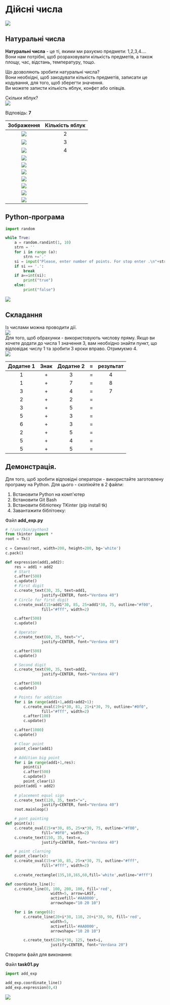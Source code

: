 # Дійсні числа
<img src = "img/numbers01.png">

## Натуральні числа
**Натуральні числа** - це ті, якими ми рахуємо предмети: 1,2,3,4....  
Вони нам потрібні, щоб розраховувати кількість предметів, а також площу, час, відстань, температуру, тощо.

Що дозволяють зробити натуральні числа?  
Вони необхідні, щоб закодувати кількість предметів, записати це кодування, для того, щоб зберегти значення.  
Ви можете записти кількість яблук, конфет або олівців.  


Скільки яблук?  
<img src = "img/numbers08.png">

Відповідь:
**7**

|Зображення|Кількість яблук|
|:---:|:---:|
|<img src = "img/Apples02.png"> | 2 |
|<img src = "img/Apples03.png"> | 3 |
|<img src = "img/Apples04.png"> | 4 |
|<img src = "img/Apples05.png"> |  |
|<img src = "img/Apples03.png"> |  |
|<img src = "img/Apples07.png"> |  |
|<img src = "img/Apples14.png"> |  |
|<img src = "img/Apples12.png"> |  |
|<img src = "img/Apples11.png"> |  |
|<img src = "img/Apples08.png"> |  |


## Python-програма
```python
import random

while True:
    a = random.randint(1, 10)
    strn = ''
    for i in range (a):
        strn +='.'
    si = input("Please, enter number of points. For stop enter .\n"+strn+"\n")
    if si == '.':
        break
    if a==int(si):
        print("true")
    else:
        print("false")
```
<img src = "img/numbers13.gif">





## Складання
Із числами можна проводити дії.  
<img src = "img/numbers09.jpg">  
Для того, щоб обрахунки - використовують числову пряму. Якщо ви хочете додати до числа 1 значення 3, вам необхідно знайти пункт, що відповідає числу 1 та зробити 3 кроки вправо. Отримуємо 4.  
<img src = "img/numbers10.jpg">

|Додатне 1| Знак | Додатне 2 | = | результат |
|:---:|:---:|:---:|:---:|:---:|
| 1 | + | 3 | = | 4 |
| 1 | + | 7 | = | 8 |
| 3 | + | 4 | = | 7 |
| 2 | + | 2 | = |  |
| 3 | + | 5 | = |  |
| 5 | + | 3 | = |  |
| 6 | + | 3 | = |  |
| 2 | + | 5 | = |  |
| 5 | + | 4 | = |  |
| 5 | + | 5 | = |  |

## Демонстрація.
Для того, щоб зробити відповідні оператори - використайте заготовлену програму на Python.  Для цього - скопіюйте в 2 файли:

1. Встановити Python на комп'ютер
2. Встановити Git Bash
3. Встановити бібліотеку TKinter (pip install tk)
4. Завантажити біблітоеку:


Файл **add_exp.py**
```py
# !/usr/bin/python3
from tkinter import *
root = Tk()
 
c = Canvas(root, width=200, height=200, bg='white')
c.pack()

def expression(add1,add2):
    res = add1 + add2
    # Start
    c.after(500)
    c.update()
    # First digit
    c.create_text(30, 35, text=add1, 
                justify=CENTER, font="Verdana 40")
    # Circle for first digit
    c.create_oval(15+add1*30, 85, 25+add1*30, 75, outline="#f00",
                fill="#fff", width=2)

    c.after(500)
    c.update()

    # Operator
    c.create_text(60, 35, text="+", 
                justify=CENTER, font="Verdana 40")

    c.after(500)
    c.update()

    # Second digit
    c.create_text(90, 35, text=add2, 
                justify=CENTER, font="Verdana 40")

    c.after(500)
    c.update()

    # Points for addition
    for i in range(add1+1,add1+add2+1):
        c.create_oval(19+i*30, 81, 21+i*30, 79, outline="#0f0",
                fill="#fff", width=2)
        c.after(100)
        c.update()

    c.after(1000)
    c.update()

    # Clear point
    point_clear(add1)

    # Addition big point
    for i in range(add1+1,res):
        point(i)
        c.after(500)
        c.update()
        point_clear(i)
    point(add1 + add2)
    
    # placement equal sign
    c.create_text(120, 35, text="=", 
                justify=CENTER, font="Verdana 40")
    root.mainloop()

    # pont painting
def point(x):
    c.create_oval(15+x*30, 85, 25+x*30, 75, outline="#f00",
                fill="#0f0", width=2)
    c.create_text(150, 35, text=x, 
                justify=CENTER, font="Verdana 40")

    # point clarning
def point_clear(x):
    c.create_oval(15+x*30, 85, 25+x*30, 75, outline="#fff",
                fill="#fff", width=2)
    
    c.create_rectangle(135,10,165,60,fill='white',outline="#fff")

def coordinate_line():
    c.create_line(0, 100, 200, 100, fill='red',
                    width=5, arrow=LAST, 
                    activefill='#AA0000',
                    arrowshape="10 20 10")

    for i in range(6):
        c.create_line(20+i*30, 110, 20+i*30, 90, fill='red',
                    width=5,  
                    activefill='#AA0000',
                    arrowshape="10 20 10")

        c.create_text(20+i*30, 125, text=i, 
                    justify=CENTER, font="Verdana 20")

```

Створити файл для виконання:

Файл **task01.py**
```py
import add_exp

add_exp.coordinate_line()
add_exp.expression(0,4)
```

<img src = "img/numbers12.gif">

